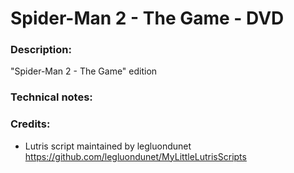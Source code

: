 # Spider-Man 2 - The Game - DVD
### Description:
"Spider-Man 2 - The Game" edition
### Technical notes:
### Credits:
- Lutris script maintained by legluondunet https://github.com/legluondunet/MyLittleLutrisScripts
